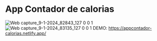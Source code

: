 <h1>App Contador de calorias</h1>

![Web capture_9-1-2024_82843_127 0 0 1](https://github.com/Misael00103/Contador-de-calorias/assets/68718644/e84bf88f-4f78-47a3-80be-da0ebfbb90c0)
![Web capture_9-1-2024_83135_127 0 0 1](https://github.com/Misael00103/Contador-de-calorias/assets/68718644/1bd36ea0-9ade-4ab5-992f-de083a9af23d)
DEMO: https://appcontador-calorias.netlify.app/

